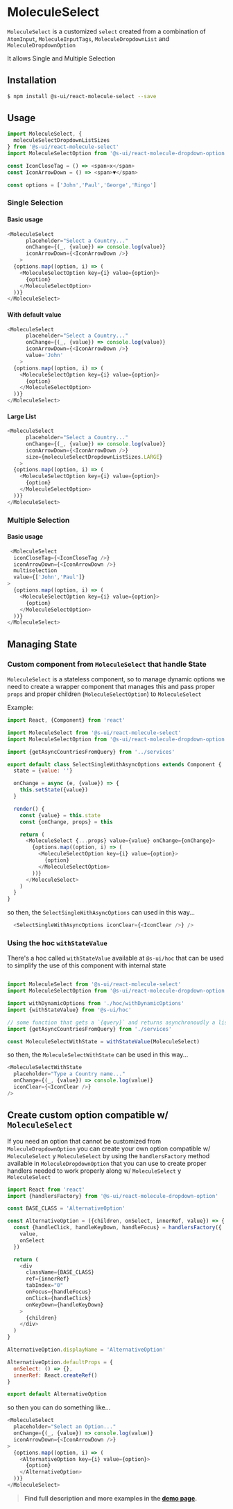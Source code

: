 # MoleculeSelect

`MoleculeSelect` is a customized `select` created from a combination of `AtomInput`, `MoleculeInputTags`, `MoleculeDropdownList` and `MoleculeDropdownOption`

It allows Single and Multiple Selection

## Installation

```sh
$ npm install @s-ui/react-molecule-select --save
```

## Usage

```js
import MoleculeSelect, {
  moleculeSelectDropdownListSizes
} from '@s-ui/react-molecule-select'
import MoleculeSelectOption from '@s-ui/react-molecule-dropdown-option'

const IconCloseTag = () => <span>x</span>  
const IconArrowDown = () => <span>▼</span>  

const options = ['John','Paul','George','Ringo']
```

### Single Selection

#### Basic usage
```js
<MoleculeSelect
      placeholder="Select a Country..."
      onChange={(_, {value}) => console.log(value)}
      iconArrowDown={<IconArrowDown />}
    >
  {options.map((option, i) => (
    <MoleculeSelectOption key={i} value={option}>
      {option}
    </MoleculeSelectOption>
  ))}
</MoleculeSelect>
```

#### With default value
```js
<MoleculeSelect
      placeholder="Select a Country..."
      onChange={(_, {value}) => console.log(value)}
      iconArrowDown={<IconArrowDown />}
      value='John'
    >
  {options.map((option, i) => (
    <MoleculeSelectOption key={i} value={option}>
      {option}
    </MoleculeSelectOption>
  ))}
</MoleculeSelect>
```

#### Large List
```js
<MoleculeSelect
      placeholder="Select a Country..."
      onChange={(_, {value}) => console.log(value)}
      iconArrowDown={<IconArrowDown />}
      size={moleculeSelectDropdownListSizes.LARGE}
    >
  {options.map((option, i) => (
    <MoleculeSelectOption key={i} value={option}>
      {option}
    </MoleculeSelectOption>
  ))}
</MoleculeSelect>
```

### Multiple Selection

#### Basic usage
```js
 <MoleculeSelect
  iconCloseTag={<IconCloseTag />}
  iconArrowDown={<IconArrowDown />}
  multiselection
  value={['John','Paul']}
>
  {options.map((option, i) => (
    <MoleculeSelectOption key={i} value={option}>
      {option}
    </MoleculeSelectOption>
  ))}
</MoleculeSelect>
```

## Managing State

### Custom component from `MoleculeSelect` that handle State

`MoleculeSelect` is a stateless component, so to manage dynamic options we need to create a wrapper component that manages this and pass proper `props` and proper children (`MoleculeSelectOption`) to `MoleculeSelect`

Example:

```js
import React, {Component} from 'react'

import MoleculeSelect from '@s-ui/react-molecule-select'
import MoleculeSelectOption from '@s-ui/react-molecule-dropdown-option'

import {getAsyncCountriesFromQuery} from '../services'

export default class SelectSingleWithAsyncOptions extends Component {
  state = {value: ''}

  onChange = async (e, {value}) => {
    this.setState({value})
  }

  render() {
    const {value} = this.state
    const {onChange, props} = this

    return (
      <MoleculeSelect {...props} value={value} onChange={onChange}>
        {options.map((option, i) => (
          <MoleculeSelectOption key={i} value={option}>
            {option}
          </MoleculeSelectOption>
        ))}
      </MoleculeSelect>
    )
  }
}

```

so then, the `SelectSingleWithAsyncOptions` can used in this way...

```js
  <SelectSingleWithAsyncOptions iconClear={<IconClear />} />
```

### Using the hoc `withStateValue`

There's a hoc called `withStateValue` available at `@s-ui/hoc` 
that can be used to simplify the use of this component with internal state 

```js

import MoleculeSelect from '@s-ui/react-molecule-select'
import MoleculeSelectOption from '@s-ui/react-molecule-dropdown-option'

import withDynamicOptions from './hoc/withDynamicOptions'
import {withStateValue} from '@s-ui/hoc'

// some function that gets a `{query}` and returns asynchronoudly a list of values
import {getAsyncCountriesFromQuery} from './services'

const MoleculeSelectWithState = withStateValue(MoleculeSelect)

```

so then, the `MoleculeSelectWithState` can be used in this way...

```js
<MoleculeSelectWithState
  placeholder="Type a Country name..."
  onChange={(_, {value}) => console.log(value)}
  iconClear={<IconClear />}
/>
```

## Create custom option compatible w/ `MoleculeSelect`

If you need an option that cannot be customized from `MoleculeDropdownOption` you can create your own option compatible w/ `MoleculeSelect` y `MoleculeSelect` by using the `handlersFactory` method available in `MoleculeDropdownOption` that you can use to create proper handlers needed to work properly along w/ `MoleculeSelect` y `MoleculeSelect`

```js
import React from 'react'
import {handlersFactory} from '@s-ui/react-molecule-dropdown-option'

const BASE_CLASS = 'AlternativeOption'

const AlternativeOption = ({children, onSelect, innerRef, value}) => {
  const {handleClick, handleKeyDown, handleFocus} = handlersFactory({
    value,
    onSelect
  })

  return (
    <div
      className={BASE_CLASS}
      ref={innerRef}
      tabIndex="0"
      onFocus={handleFocus}
      onClick={handleClick}
      onKeyDown={handleKeyDown}
    >
      {children}
    </div>
  )
}

AlternativeOption.displayName = 'AlternativeOption'

AlternativeOption.defaultProps = {
  onSelect: () => {},
  innerRef: React.createRef()
}

export default AlternativeOption
```

so then you can do something like...

```js
<MoleculeSelect
  placeholder="Select an Option..."
  onChange={(_, {value}) => console.log(value)}
  iconArrowDown={<IconArrowDown />}
>
  {options.map((option, i) => (
    <AlternativeOption key={i} value={option}>
      {option}
    </AlternativeOption>
  ))}
</MoleculeSelect>
```



> **Find full description and more examples in the [demo page](https://sui-components.now.sh/workbench/molecule/select/demo).**